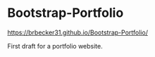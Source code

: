 # Bootstrap-Portfolio
https://brbecker31.github.io/Bootstrap-Portfolio/

First draft for a portfolio website.

